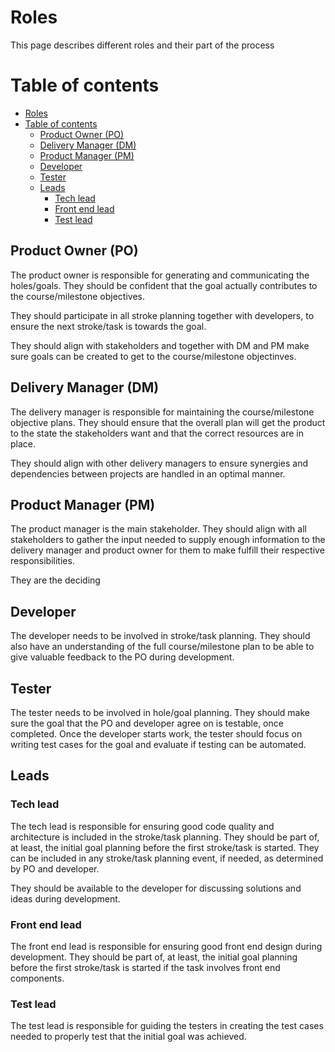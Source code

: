 # Roles
This page describes different roles and their part of the process

# Table of contents

- [Roles](#roles)
- [Table of contents](#table-of-contents)
  - [Product Owner (PO)](#product-owner-po)
  - [Delivery Manager (DM)](#delivery-manager-dm)
  - [Product Manager (PM)](#product-manager-pm)
  - [Developer](#developer)
  - [Tester](#tester)
  - [Leads](#leads)
    - [Tech lead](#tech-lead)
    - [Front end lead](#front-end-lead)
    - [Test lead](#test-lead)


## Product Owner (PO)
The product owner is responsible for generating and communicating the holes/goals. They should be confident that the goal actually contributes to the course/milestone objectives.

They should participate in all stroke planning together with developers, to ensure the next stroke/task is towards the goal.

They should align with stakeholders and together with DM and PM make sure goals can be created to get to the course/milestone objectinves.

## Delivery Manager (DM)
The delivery manager is responsible for maintaining the course/milestone objective plans. They should ensure that the overall plan will get the product to the state the stakeholders want and that the correct resources are in place.

They should align with other delivery managers to ensure synergies and dependencies between projects are handled in an optimal manner.

## Product Manager (PM)
The product manager is the main stakeholder. They should align with all stakeholders to gather the input needed to supply enough information to the delivery manager and product owner for them to make fulfill their respective responsibilities.

They are the deciding 

## Developer
The developer needs to be involved in stroke/task planning. They should also have an understanding of the full course/milestone plan to be able to give valuable feedback to the PO during development.

## Tester
The tester needs to be involved in hole/goal planning. They should make sure the goal that the PO and developer agree on is testable, once completed. Once the developer starts work, the tester should focus on writing test cases for the goal and evaluate if testing can be automated.

## Leads

### Tech lead
The tech lead is responsible for ensuring good code quality and architecture is included in the stroke/task planning. They should be part of, at least, the initial goal planning before the first stroke/task is started. They can be included in any stroke/task planning event, if needed, as determined by PO and developer.

They should be available to the developer for discussing solutions and ideas during development.

### Front end lead
The front end lead is responsible for ensuring good front end design during development. They should be part of, at least, the initial goal planning before the first stroke/task is started if the task involves front end components.

### Test lead
The test lead is responsible for guiding the testers in creating the test cases needed to properly test that the initial goal was achieved.